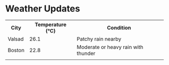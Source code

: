# Weather Updates

<!-- WEATHER-UPDATE-START -->
<table><tr><th>City</th><th>Temperature (°C)</th><th>Condition</th></tr><tr><td>Valsad</td><td>26.1</td><td>Patchy rain nearby</td></tr><tr><td>Boston</td><td>22.8</td><td>Moderate or heavy rain with thunder</td></tr><tr><td></td><td></td><td></td></tr></table>
<!-- WEATHER-UPDATE-END -->
